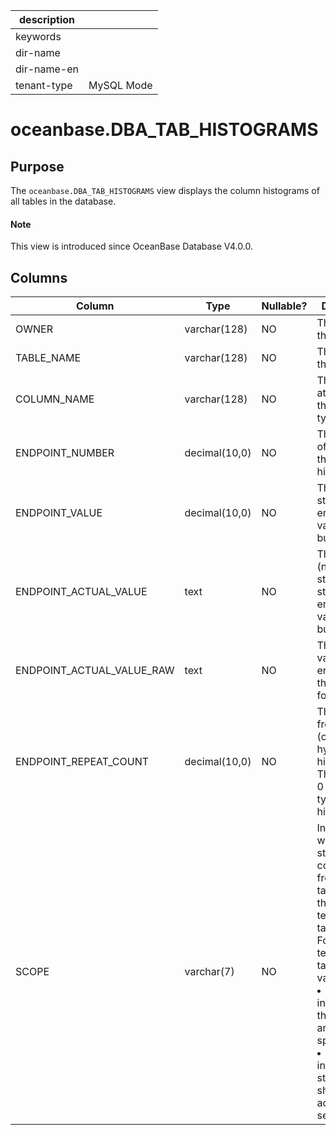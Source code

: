 |description||
|---|---|
|keywords||
|dir-name||
|dir-name-en||
|tenant-type|MySQL Mode|

# oceanbase.DBA_TAB_HISTOGRAMS

## Purpose

The `oceanbase.DBA_TAB_HISTOGRAMS` view displays the column histograms of all tables in the database.

<main id="notice" type='explain'>
  <h4>Note</h4>
  <p>This view is introduced since OceanBase Database V4.0.0. </p>
</main>

## Columns

| Column | Type | Nullable? | Description |
| --- | --- | --- | --- |
| OWNER | varchar(128) | NO | The owner of the table. |
| TABLE_NAME | varchar(128) | NO | The name of the table. |
| COLUMN_NAME | varchar(128) | NO | The name or attribute of the object type column. |
| ENDPOINT_NUMBER | decimal(10,0) | NO | The number of buckets in the histogram. |
| ENDPOINT_VALUE | decimal(10,0) | NO | The standardized endpoint value for the bucket. |
| ENDPOINT_ACTUAL_VALUE | text | NO | The actual (non-standardized) string of the endpoint value for the bucket. |
| ENDPOINT_ACTUAL_VALUE_RAW | text | NO | The actual value of the endpoint in the original format. |
| ENDPOINT_REPEAT_COUNT | decimal(10,0) | NO | The endpoint frequency (only for hybrid histograms). The value is 0 for other types of histograms. |
| SCOPE | varchar(7) | NO | Indicates whether statistics are collected from any table other than global temporary tables.<br>For global temporary tables, the value can be:<li>`SESSION`: indicates that the statistics are session-specific.<li>`SHARED`: indicates that statistics are shared across all sessions. |
